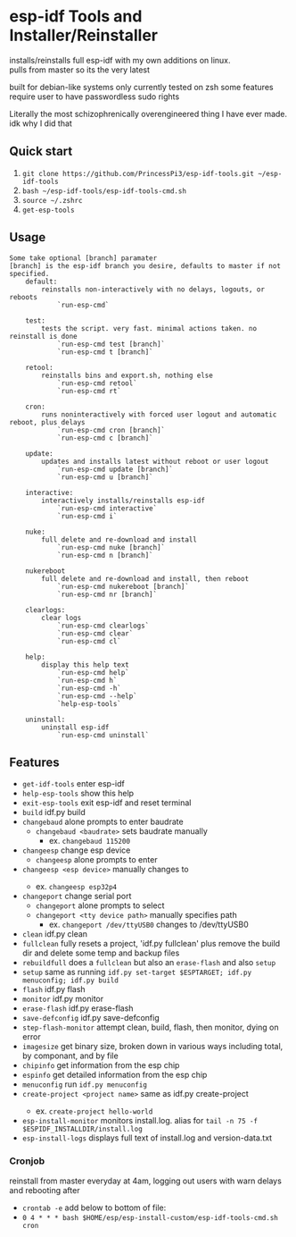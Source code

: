 # esp-idf Tools and Installer/Reinstaller
installs/reinstalls full esp-idf with my own additions on linux.  
pulls from master so its the very latest

built for debian-like systems
only currently tested on zsh
some features require user to have passwordless sudo rights  
  
Literally the most schizophrenically overengineered thing I have ever made. idk why I did that  

## Quick start
1. `git clone https://github.com/PrincessPi3/esp-idf-tools.git ~/esp-idf-tools`  
2. `bash ~/esp-idf-tools/esp-idf-tools-cmd.sh`  
3. `source ~/.zshrc`  
4. `get-esp-tools`  

## Usage
```
Some take optional [branch] paramater  
[branch] is the esp-idf branch you desire, defaults to master if not specified.
	default:
		reinstalls non-interactively with no delays, logouts, or reboots
			`run-esp-cmd`

	test:
		tests the script. very fast. minimal actions taken. no reinstall is done
			`run-esp-cmd test [branch]`
			`run-esp-cmd t [branch]`

	retool:
	    reinstalls bins and export.sh, nothing else
		    `run-esp-cmd retool`
			`run-esp-cmd rt`

	cron:
		runs noninteractively with forced user logout and automatic reboot, plus delays
		    `run-esp-cmd cron [branch]`
			`run-esp-cmd c [branch]`

	update:
		updates and installs latest without reboot or user logout
			`run-esp-cmd update [branch]`
			`run-esp-cmd u [branch]`

	interactive:
		interactively installs/reinstalls esp-idf
		    `run-esp-cmd interactive`
			`run-esp-cmd i`

	nuke:
		full delete and re-download and install
			`run-esp-cmd nuke [branch]`
			`run-esp-cmd n [branch]`
	
	nukereboot
		full delete and re-download and install, then reboot
			`run-esp-cmd nukereboot [branch]`
			`run-esp-cmd nr [branch]`

	clearlogs:
		clear logs
			`run-esp-cmd clearlogs`
			`run-esp-cmd clear`
			`run-esp-cmd cl`

	help:
        display this help text
            `run-esp-cmd help`
			`run-esp-cmd h`
			`run-esp-cmd -h`
			`run-esp-cmd --help`
			`help-esp-tools`

	uninstall:
		uninstall esp-idf
			`run-esp-cmd uninstall`
```

## Features
* `get-idf-tools` enter esp-idf
* `help-esp-tools` show this help
* `exit-esp-tools` exit esp-idf and reset terminal
* `build` idf.py build  
* `changebaud` alone prompts to enter baudrate
	* `changebaud <baudrate>` sets baudrate manually
		* ex. `changebaud 115200`
* `changeesp` change esp device
	* `changeesp` alone prompts to enter
* 	`changeesp <esp device>` manually changes to <esp device>
	* ex. `changeesp esp32p4`
* `changeport` change serial port
	* `changeport` alone prompts to select
	* `changeport <tty device path>` manually specifies path
		* ex. `changeport /dev/ttyUSB0` changes to /dev/ttyUSB0
* `clean` idf.py clean  
* `fullclean` fully resets a project, 'idf.py fullclean' plus remove the build dir and delete some temp and backup files  
* `rebuildfull` does a `fullclean` but also an `erase-flash` and also `setup`  
* `setup` same as running `idf.py set-target $ESPTARGET; idf.py menuconfig; idf.py build`  
* `flash` idf.py flash  
* `monitor` idf.py monitor  
* `erase-flash` idf.py erase-flash  
* `save-defconfig` idf.py save-defconfig  
* `step-flash-monitor` attempt clean, build, flash, then monitor, dying on error  
* `imagesize` get binary size, broken down in various ways including total, by componant, and by file
* `chipinfo` get information from the esp chip
* `espinfo` get detailed information from the esp chip
* `menuconfig` run `idf.py menuconfig`
* `create-project <project name>` same as idf.py create-project <proejct name>
	* ex. `create-project hello-world`
* `esp-install-monitor` monitors install.log. alias for `tail -n 75 -f $ESPIDF_INSTALLDIR/install.log`
* `esp-install-logs` displays full text of install.log and version-data.txt

### Cronjob

reinstall from master everyday at 4am, logging out users with warn delays and rebooting after
* `crontab -e`
add below to bottom of file:
* `0 4 * * * bash $HOME/esp/esp-install-custom/esp-idf-tools-cmd.sh cron`